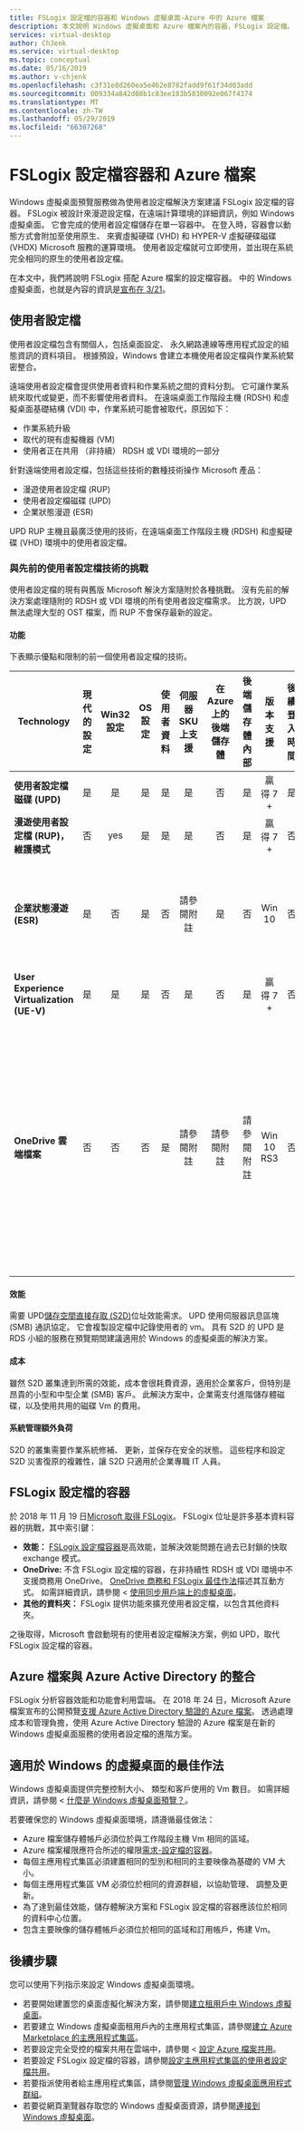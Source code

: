 ```yaml
---
title: FSLogix 設定檔的容器和 Windows 虛擬桌面-Azure 中的 Azure 檔案
description: 本文說明 Windows 虛擬桌面和 Azure 檔案內的容器，FSLogix 設定檔。
services: virtual-desktop
author: ChJenk
ms.service: virtual-desktop
ms.topic: conceptual
ms.date: 05/16/2019
ms.author: v-chjenk
ms.openlocfilehash: c3f31e8d260ea5e462e8782fadd9f61f34d03add
ms.sourcegitcommit: 009334a842d08b1c83ee183b5830092e067f4374
ms.translationtype: MT
ms.contentlocale: zh-TW
ms.lasthandoff: 05/29/2019
ms.locfileid: "66307268"
---
```

# <a name="fslogix-profile-containers-and-azure-files"></a>FSLogix 設定檔容器和 Azure 檔案

Windows 虛擬桌面預覽服務做為使用者設定檔解決方案建議 FSLogix 設定檔的容器。 FSLogix 被設計來漫遊設定檔，在遠端計算環境的詳細資訊，例如 Windows 虛擬桌面。 它會完成的使用者設定檔儲存在單一容器中。 在登入時，容器會以動態方式會附加至使用原生、 來賓虛擬硬碟 (VHD) 和 HYPER-V 虛擬硬碟磁碟 (VHDX) Microsoft 服務的運算環境。 使用者設定檔就可立即使用，並出現在系統完全相同的原生的使用者設定檔。

在本文中，我們將說明 FSLogix 搭配 Azure 檔案的設定檔容器。 中的 Windows 虛擬桌面，也就是內容的資訊是[宣布在 3/21](https://www.microsoft.com/microsoft-365/blog/2019/03/21/windows-virtual-desktop-public-preview/)。

## <a name="user-profiles"></a>使用者設定檔

使用者設定檔包含有關個人，包括桌面設定、 永久網路連線等應用程式設定的組態資訊的資料項目。 根據預設，Windows 會建立本機使用者設定檔與作業系統緊密整合。

遠端使用者設定檔會提供使用者資料和作業系統之間的資料分割。 它可讓作業系統來取代或變更，而不影響使用者資料。 在遠端桌面工作階段主機 (RDSH) 和虛擬桌面基礎結構 (VDI) 中，作業系統可能會被取代，原因如下：

- 作業系統升級
- 取代的現有虛擬機器 (VM)
- 使用者正在共用 （非持續） RDSH 或 VDI 環境的一部分

針對遠端使用者設定檔，包括這些技術的數種技術操作 Microsoft 產品：
- 漫遊使用者設定檔 (RUP)
- 使用者設定檔磁碟 (UPD)
- 企業狀態漫遊 (ESR)

UPD RUP 主機且最廣泛使用的技術，在遠端桌面工作階段主機 (RDSH) 和虛擬硬碟 (VHD) 環境中的使用者設定檔。

### <a name="challenges-with-previous-user-profile-technologies"></a>與先前的使用者設定檔技術的挑戰

使用者設定檔的現有與舊版 Microsoft 解決方案隨附於各種挑戰。 沒有先前的解決方案處理隨附的 RDSH 或 VDI 環境的所有使用者設定檔需求。 比方說，UPD 無法處理大型的 OST 檔案，而 RUP 不會保存最新的設定。

#### <a name="functionality"></a>功能

下表顯示優點和限制的前一個使用者設定檔的技術。

| Technology | 現代的設定 | Win32 設定 | OS 設定 | 使用者資料 | 伺服器 SKU 上支援 | 在 Azure 上的後端儲存體 | 後端儲存體內部 | 版本支援 | 後續登入時間 |注意|
| ---------- | :-------------: | :------------: | :---------: | --------: | :---------------------: | :-----------------------: | :--------------------------: | :-------------: | :---------------------: |-----|
| **使用者設定檔磁碟 (UPD)** | 是 | 是 | 是 | 是 | 是 | 否 | 是 | 贏得 7 + | 是 | |
| **漫遊使用者設定檔 (RUP)，維護模式** | 否 | yes | 是 | 是 | 是| 否 | 是 | 贏得 7 + | 否 | |
| **企業狀態漫遊 (ESR)** | 是 | 否 | 是 | 否 | 請參閱附註 | 是 | 否 | Win 10 | 否 | 在 伺服器 SKU，但不支援的使用者介面的函式 |
| **User Experience Virtualization (UE-V)** | 是 | 是 | 是 | 否 | 是 | 否 | 是 | 贏得 7 + | 否 |  |
| **OneDrive 雲端檔案** | 否 | 否 | 否 | 是 | 請參閱附註 | 請參閱附註  | 請參閱附註 | Win 10 RS3 | 否 | 不在伺服器 SKU 上測試。 在 Azure 上的後端儲存體同步處理用戶端而定。 後端儲存體內部必須同步處理用戶端。 |

#### <a name="performance"></a>效能

需要 UPD[儲存空間直接存取 (S2D)](https://docs.microsoft.com/windows-server/remote/remote-desktop-services/rds-storage-spaces-direct-deployment)位址效能需求。 UPD 使用伺服器訊息區塊 (SMB) 通訊協定。 它會複製設定檔中記錄使用者的 vm。 具有 S2D 的 UPD 是 RDS 小組的服務在預覽期間建議適用於 Windows 的虛擬桌面的解決方案。  

#### <a name="cost"></a>成本

雖然 S2D 叢集達到所需的效能，成本會很耗費資源，適用於企業客戶，但特別是昂貴的小型和中型企業 (SMB) 客戶。 此解決方案中，企業需支付進階儲存體磁碟，以及使用共用的磁碟 Vm 的費用。

#### <a name="administrative-overhead"></a>系統管理額外負荷

S2D 的叢集需要作業系統修補、 更新，並保存在安全的狀態。 這些程序和設定 S2D 災害復原的複雜性，讓 S2D 只適用於企業專職 IT 人員。

## <a name="fslogix-profile-containers"></a>FSLogix 設定檔的容器

於 2018 年 11 月 19 日[Microsoft 取得 FSLogix](https://blogs.microsoft.com/blog/2018/11/19/microsoft-acquires-fslogix-to-enhance-the-office-365-virtualization-experience/)。 FSLogix 位址是許多基本資料容器的挑戰，其中索引鍵：

- **效能：** [FSLogix 設定檔容器](https://fslogix.com/products/profile-containers)是高效能，並解決效能問題在過去已封鎖的快取 exchange 模式。
- **OneDrive:** 不含 FSLogix 設定檔的容器，在非持續性 RDSH 或 VDI 環境中不支援商務用 OneDrive。 [OneDrive 商務和 FSLogix 最佳作法](https://fslogix.com/products/technical-faqs/284-onedrive-for-business-and-fslogix-best-practices)描述其互動方式。 如需詳細資訊，請參閱 <<c0> [ 使用同步用戶端上的虛擬桌面](https://docs.microsoft.com/deployoffice/rds-onedrive-business-vdi)。
- **其他的資料夾：** FSLogix 提供功能來擴充使用者設定檔，以包含其他資料夾。

之後取得，Microsoft 會啟動現有的使用者設定檔解決方案，例如 UPD，取代 FSLogix 設定檔的容器。

## <a name="azure-files-integration-with-azure-active-directory"></a>Azure 檔案與 Azure Active Directory 的整合

FSLogix 分析容器效能和功能會利用雲端。 在 2018 年 24 日，Microsoft Azure 檔案宣布的公開預覽[支援 Azure Active Directory 驗證的 Azure 檔案](https://azure.microsoft.com/blog/azure-active-directory-integration-for-smb-access-now-in-public-preview/)。 透過處理成本和管理負擔，使用 Azure Active Directory 驗證的 Azure 檔案是在新的 Windows 虛擬桌面服務的使用者設定檔的進階方案。

## <a name="best-practices-for-windows-virtual-desktop"></a>適用於 Windows 的虛擬桌面的最佳作法

Windows 虛擬桌面提供完整控制大小、 類型和客戶使用的 Vm 數目。 如需詳細資訊，請參閱 <<c0> [ 什麼是 Windows 虛擬桌面預覽？](https://docs.microsoft.com/azure/virtual-desktop/overview)。

若要確保您的 Windows 虛擬桌面環境，請遵循最佳做法：

- Azure 檔案儲存體帳戶必須位於與工作階段主機 Vm 相同的區域。
- Azure 檔案權限應符合所述的權限[需求-設定檔的容器](https://docs.fslogix.com/display/20170529/Requirements+-+Profile+Containers)。
- 每個主應用程式集區必須建置相同的型別和相同的主要映像為基礎的 VM 大小。
- 每個主應用程式集區 VM 必須位於相同的資源群組，以協助管理、 調整及更新。
- 為了達到最佳效能，儲存體解決方案和 FSLogix 設定檔的容器應該位於相同的資料中心位置。
- 包含主要映像的儲存體帳戶必須位於相同的區域和訂用帳戶，佈建 Vm。

## <a name="next-steps"></a>後續步驟

您可以使用下列指示來設定 Windows 虛擬桌面環境。

- 若要開始建置您的桌面虛擬化解決方案，請參閱[建立租用戶中 Windows 虛擬桌面](https://docs.microsoft.com/azure/virtual-desktop/tenant-setup-azure-active-directory)。
- 若要建立 Windows 虛擬桌面租用戶內的主應用程式集區，請參閱[建立 Azure Marketplace 的主應用程式集區](https://docs.microsoft.com/azure/virtual-desktop/create-host-pools-azure-marketplace)。
- 若要設定完全受控的檔案共用在雲端中，請參閱 <<c0> [ 設定 Azure 檔案共用](https://docs.microsoft.com/azure/storage/files/storage-files-active-directory-enable)。
- 若要設定 FSLogix 設定檔的容器，請參閱[設定主應用程式集區的使用者設定檔共用](https://docs.microsoft.com/azure/virtual-desktop/create-host-pools-user-profile)。
- 若要指派使用者給主應用程式集區，請參閱[管理 Windows 虛擬桌面應用程式群組](https://docs.microsoft.com/azure/virtual-desktop/manage-app-groups)。
- 若要從網頁瀏覽器存取您的 Windows 虛擬桌面資源，請參閱[連接到 Windows 虛擬桌面](https://docs.microsoft.com/azure/virtual-desktop/connect-web)。
